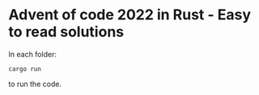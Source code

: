 # Advent of code 2022 in Rust - Easy to read solutions

In each folder:
```
cargo run
```

to run the code.
